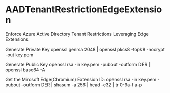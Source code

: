 # AADTenantRestrictionEdgeExtension
Enforce Azure Active Directory Tenant Restrictions Leveraging Edge Extensions

Generate Private Key
openssl genrsa 2048 | openssl pkcs8 -topk8 -nocrypt -out key.pem

Generate Public Key
openssl rsa -in key.pem -pubout -outform DER | openssl base64 -A

Get the Mirosoft Edge(Chromium) Extension ID:
openssl rsa -in key.pem -pubout -outform DER | shasum -a 256 | head -c32 | tr 0-9a-f a-p
